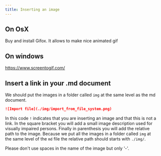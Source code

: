 ```yaml
---
title: Inserting an image
---
```


## On OsX

Buy and install Gifox. It allows to make nice animated gif

## On windows

https://www.screentogif.com/

## Insert a link in your .md document

We should put the images in a folder called `img` at the same level as the md document.

```md
![Import file](./img/import_from_file_system.png)
```

In this code `!` indicates that you are inserting an image and that this is not a link. In the square bracket you will add a small image description used for visually impaired persons. Finally in parenthesis you will add the relative path to the image. Because we put all the images in a folder called `img` at the same level of the `md` file the relative path should starts with `./img/`.

Please don't use spaces in the name of the image but only '-'.

